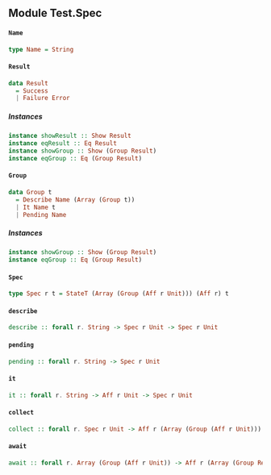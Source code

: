 ## Module Test.Spec

#### `Name`

``` purescript
type Name = String
```

#### `Result`

``` purescript
data Result
  = Success
  | Failure Error
```

##### Instances
``` purescript
instance showResult :: Show Result
instance eqResult :: Eq Result
instance showGroup :: Show (Group Result)
instance eqGroup :: Eq (Group Result)
```

#### `Group`

``` purescript
data Group t
  = Describe Name (Array (Group t))
  | It Name t
  | Pending Name
```

##### Instances
``` purescript
instance showGroup :: Show (Group Result)
instance eqGroup :: Eq (Group Result)
```

#### `Spec`

``` purescript
type Spec r t = StateT (Array (Group (Aff r Unit))) (Aff r) t
```

#### `describe`

``` purescript
describe :: forall r. String -> Spec r Unit -> Spec r Unit
```

#### `pending`

``` purescript
pending :: forall r. String -> Spec r Unit
```

#### `it`

``` purescript
it :: forall r. String -> Aff r Unit -> Spec r Unit
```

#### `collect`

``` purescript
collect :: forall r. Spec r Unit -> Aff r (Array (Group (Aff r Unit)))
```

#### `await`

``` purescript
await :: forall r. Array (Group (Aff r Unit)) -> Aff r (Array (Group Result))
```


